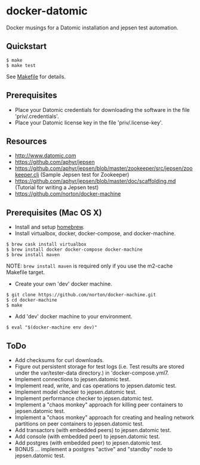 # docker-datomic
Docker musings for a Datomic installation and jepsen test automation.

## Quickstart

```
$ make
$ make test
```

See [Makefile](./Makefile) for details.

## Prerequisites
- Place your Datomic credentials for downloading the software in the file 'priv/.credentials'.
- Place your Datomic license key in the file 'priv/.license-key'.

## Resources
- http://www.datomic.com
- https://github.com/aphyr/jepsen
- https://github.com/aphyr/jepsen/blob/master/zookeeper/src/jepsen/zookeeper.clj (Sample Jepsen test for Zookeeper)
- https://github.com/aphyr/jepsen/blob/master/doc/scaffolding.md (Tutorial for writing a Jepsen test)
- https://github.com/norton/docker-machine

## Prerequisites (Mac OS X)

- Install and setup [homebrew](http://brew.sh).
- Install virtualbox, docker, docker-compose, and docker-machine.

```
$ brew cask install virtualbox
$ brew install docker docker-compose docker-machine
$ brew install maven
```

NOTE: `brew install maven` is required only if you use the m2-cache Makefile target.

- Create your own 'dev' docker machine.

```
$ git clone https://github.com/norton/docker-machine.git
$ cd docker-machine
$ make
```

- Add 'dev' docker machine to your environment.

```
$ eval "$(docker-machine env dev)"
```

## ToDo
- Add checksums for curl downloads.
- Figure out persistent storage for test logs (i.e. Test results are stored under the var/tester-data directory.) in 'docker-compose.yml7.
- Implement connections to jepsen.datomic test.
- Implement read, write, and cas operations to jepsen.datomic test.
- Implement model checker to jepsen.datomic test.
- Implement performance checker to jepsen.datomic test.
- Implement a "chaos monkey" approach for killing peer containers to jepsen.datomic test.
- Implement a "chaos monkey" approach for creating and healing network partitions on peer containers to jepsen.datomic test.
- Add transactors (with embedded peers) to jepsen.datomic test.
- Add console (with embedded peer) to jepsen.datomic test.
- Add postgres (with embedded peer) to jepsen.datomic test.
- BONUS ... implement a postgres "active" and "standby" node to jepsen.datomic test.
